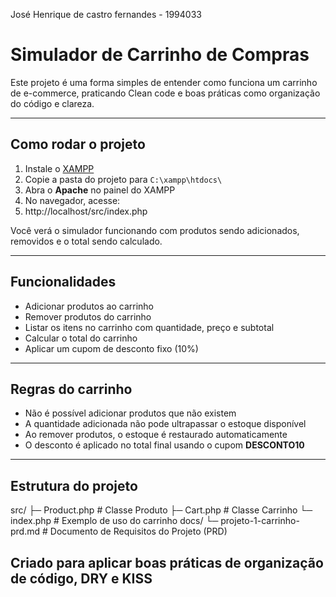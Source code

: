 José Henrique de castro fernandes - 1994033
# Simulador de Carrinho de Compras
 
Este projeto é uma forma simples de entender como funciona um carrinho de e-commerce, praticando Clean code e boas práticas como organização do código e clareza.  

---

## Como rodar o projeto

1. Instale o [XAMPP](https://www.apachefriends.org/pt_br/index.html)  
2. Copie a pasta do projeto para `C:\xampp\htdocs\`  
3. Abra o **Apache** no painel do XAMPP  
4. No navegador, acesse:
5. http://localhost/src/index.php

Você verá o simulador funcionando com produtos sendo adicionados, removidos e o total sendo calculado.

---

## Funcionalidades

- Adicionar produtos ao carrinho  
- Remover produtos do carrinho  
- Listar os itens no carrinho com quantidade, preço e subtotal  
- Calcular o total do carrinho  
- Aplicar um cupom de desconto fixo (10%)  

---

## Regras do carrinho

- Não é possível adicionar produtos que não existem  
- A quantidade adicionada não pode ultrapassar o estoque disponível  
- Ao remover produtos, o estoque é restaurado automaticamente  
- O desconto é aplicado no total final usando o cupom **DESCONTO10**  

---

## Estrutura do projeto

src/
├─ Product.php # Classe Produto
├─ Cart.php # Classe Carrinho
└─ index.php # Exemplo de uso do carrinho
docs/
└─ projeto-1-carrinho-prd.md # Documento de Requisitos do Projeto (PRD)

## Criado para aplicar boas práticas de organização de código, DRY e KISS  

